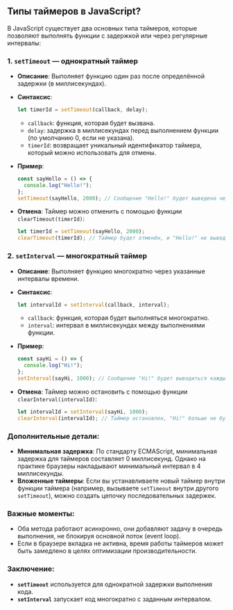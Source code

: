 ## Типы таймеров в JavaScript?

В JavaScript существует два основных типа таймеров, которые позволяют выполнять функции с задержкой или через регулярные интервалы:

### 1. **`setTimeout`** — однократный таймер
   - **Описание**: Выполняет функцию один раз после определённой задержки (в миллисекундах).
   - **Синтаксис**:
     ```javascript
     let timerId = setTimeout(callback, delay);
     ```
     - `callback`: функция, которая будет вызвана.
     - `delay`: задержка в миллисекундах перед выполнением функции (по умолчанию 0, если не указана).
     - `timerId`: возвращает уникальный идентификатор таймера, который можно использовать для отмены.

   - **Пример**:
     ```javascript
     const sayHello = () => {
       console.log("Hello!");
     };
     setTimeout(sayHello, 2000); // Сообщение "Hello!" будет выведено через 2 секунды
     ```

   - **Отмена**:
     Таймер можно отменить с помощью функции `clearTimeout(timerId)`:
     ```javascript
     let timerId = setTimeout(sayHello, 2000);
     clearTimeout(timerId); // Таймер будет отменён, и "Hello!" не выведется
     ```

### 2. **`setInterval`** — многократный таймер
   - **Описание**: Выполняет функцию многократно через указанные интервалы времени.
   - **Синтаксис**:
     ```javascript
     let intervalId = setInterval(callback, interval);
     ```
     - `callback`: функция, которая будет выполняться многократно.
     - `interval`: интервал в миллисекундах между выполнениями функции.

   - **Пример**:
     ```javascript
     const sayHi = () => {
       console.log("Hi!");
     };
     setInterval(sayHi, 1000); // Сообщение "Hi!" будет выводиться каждые 1 секунду
     ```

   - **Отмена**:
     Таймер можно остановить с помощью функции `clearInterval(intervalId)`:
     ```javascript
     let intervalId = setInterval(sayHi, 1000);
     clearInterval(intervalId); // Таймер остановлен, "Hi!" больше не будет выводиться
     ```

### Дополнительные детали:
- **Минимальная задержка**: По стандарту ECMAScript, минимальная задержка для таймеров составляет 0 миллисекунд. Однако на практике браузеры накладывают минимальный интервал в 4 миллисекунды.
- **Вложенные таймеры**: Если вы устанавливаете новый таймер внутри функции таймера (например, вызываете `setTimeout` внутри другого `setTimeout`), можно создать цепочку последовательных задержек.

### Важные моменты:
- Оба метода работают асинхронно, они добавляют задачу в очередь выполнения, не блокируя основной поток (event loop).
- Если в браузере вкладка не активна, время работы таймеров может быть замедлено в целях оптимизации производительности.

### Заключение:
- **`setTimeout`** используется для однократной задержки выполнения кода.
- **`setInterval`** запускает код многократно с заданным интервалом.